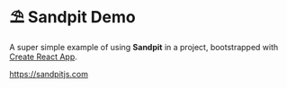⛱ Sandpit Demo
===============

A super simple example of using **Sandpit** in a project, bootstrapped with [Create React App](https://github.com/facebookincubator/create-react-app).

<https://sandpitjs.com>
